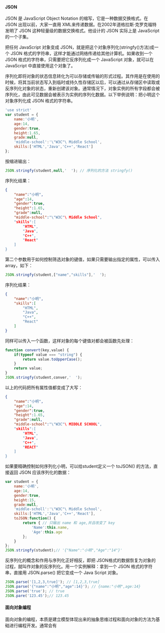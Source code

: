 ####  JSON

JSON 是 JavaScript Object Notation 的缩写，它是一种数据交换格式。在 JSON 出现以前，大家一直用 XML来传递数据。在2002年道格拉斯·克罗克福特发明了 JSON 这种轻量级的数据交换格式。他设计的 JSON 实际上是 JavaScript 的一个子集。

把任何 JavaScript 对象变成 JSON，就是把这个对象序列化(stringfy()方法)成一个 JSON 格式的字符串，这样才能通过网络传递给其他计算机。如果收到一个 JSON 格式的字符串，只需要把它反序列化成一个 JavaScript 对象，就可以在 JavaScript 中直接使用这个对象了。

序列化即将对象的状态信息转化为可以存储或传输的形式过程。其作用是在使用的时候，将其当前状态写入到临时或持久性存储区以后，可以通过从存储区中读取或反序列化对象的状态，重新创建该对象。通常情况下，对象实例的所有字段都会被序列化，由此可见数据会被表示为实例的序列化数据。以下举例说明：把小明这个对象序列化成 JSON 格式的字符串。

```js
'use strict'
var student = {
    name:'小明',
    age:14,
    gender:true,
    height:1.65,
    grade:null,
    'middle-school':'\"W3C"\ Middle School',
    skills:['HTML','Java','C++','React']
};
```

按缩进输出：

```js
JSON.stringfy(student,null,'  '); // 序列化的方法 stringfy()
```

序列化结果：

```json
{
    "name":"小明",
    "age":14,
    "gender":true,
    "height":1.65,
    "grade":null,
    "middle-school":"\"W3C"\ Middle School",
    "skills":[
    	"HTML",
    	"Java",
    	"C++",
    	"React"
    ]
}
```

第二个参数用于如何控制筛选对象的键值，如果只需要输出指定的属性，可以传入array，如下：

```js
JSON.stringfy(student,["name","skills"],'  ');
```

序列化结果：

```json
{
    "name":"小明",
    "skills":[
    	"HTML",
    	"Java",
    	"C++",
    	"React"
    ]
}
```

同样可以传入一个函数，这样对象的每个键值对都会被函数先处理：

```js
function convert(key,value) {
    if(typeof value === "string") {
        return value.toUpperCase();
    }
    return value;
}
JSON.stringfy(student,conver,'	');
```

以上的代码把所有属性值都变成了大写：

```json
{
    "name":"小明",
    "age":14,
    "gender":true,
    "height":1.65,
    "grade":null,
    "middle-school":"\"W3C"\ MIDDLE SCHOOL",
    "skills":[
    	"HTML",
    	"Java",
    	"C++",
    	"REACT"
    ]
}
```

如果要精确控制如何序列化小明，可以给student定义一个 toJSON() 的方法，直接返回 JSON 应该序列化的数据：

```js
var student = {
    name:'小明',
    age:14,
    gender:true,
    height:15,
    grade:null,
    'middle-scholl':'\"W3C"\ Middle School',
    skills:['HTML','Java','C++','React'],
    toJSON:function() {
        return { // 只输出 name 和 age,并且改变了 key
            'Name':this.name,
            'Age':this.age
        };
    }
};
JSON.stringfy(student);// '{"Name":"小明","Age":"14"}'
```

反序列化的概念和作用与序列化正好相反，即把 JSON格式的数据恢复为对象的过程，就叫作对象的反序列化。用一个实例解释：拿到一个 JSON 格式的字符串，直接用  JSON.parse() 把它变成一个 Java Script 对象。

```js
JSON.parse('[1,2,3,true]'); // [1,2,3,true]
JSON.parse('{"name":"小明","age":14}'); // {name:"小明",age:14}
JSON.parse('true'); // true
JSON.pare('123.45');// 123.45
```

#### 面向对象编程

面向对象的编程，本质是建立模型体现出来的抽象思维过程和面向对象的方法为基础进行编程开发。通常会有